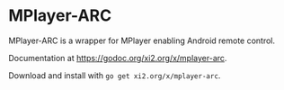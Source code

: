 # MPlayer-ARC

MPlayer-ARC is a wrapper for MPlayer enabling Android remote control.

Documentation at <https://godoc.org/xi2.org/x/mplayer-arc>.

Download and install with `go get xi2.org/x/mplayer-arc`.
